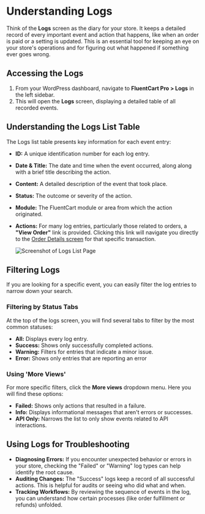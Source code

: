  # Understanding Logs

Think of the **Logs** screen as the diary for your store. It keeps a detailed record of every important event and action that happens, like when an order is paid or a setting is updated. This is an essential tool for keeping an eye on your store's operations and for figuring out what happened if something ever goes wrong.

## Accessing the Logs

1.  From your WordPress dashboard, navigate to **FluentCart Pro > Logs** in the left sidebar.
2.  This will open the **Logs** screen, displaying a detailed table of all recorded events.

## Understanding the Logs List Table


The Logs list table presents key information for each event entry:

* **ID:** A unique identification number for each log entry.
* **Date & Title:** The date and time when the event occurred, along along with a brief title describing the action.
* **Content:** A detailed description of the event that took place.
* **Status:** The outcome or severity of the action.
* **Module:** The FluentCart module or area from which the action originated.
* **Actions:** For many log entries, particularly those related to orders, a **"View Order"** link is provided. Clicking this link will navigate you directly to the [Order Details screen](/guide/store-management/orders-management/order-details-overview) for that specific transaction.

    ![Screenshot of Logs List Page](/images/troubleshooting-support/understanding-logs/Logs.webp)

## Filtering Logs

If you are looking for a specific event, you can easily filter the log entries to narrow down your search.

### Filtering by Status Tabs

At the top of the logs screen, you will find several tabs to filter by the most common statuses:

* **All:** Displays every log entry.
* **Success:** Shows only successfully completed actions.
* **Warning:** Filters for entries that indicate a minor issue.
* **Error:** Shows only entries that are reporting an error

### Using 'More Views'

For more specific filters, click the **More views** dropdown menu. Here you will find these options:

* **Failed:** Shows only actions that resulted in a failure.
* **Info:** Displays informational messages that aren't errors or successes.
* **API Only:** Narrows the list to only show events related to API interactions.

## Using Logs for Troubleshooting

* **Diagnosing Errors:** If you encounter unexpected behavior or errors in your store, checking the "Failed" or "Warning" log types can help identify the root cause.
* **Auditing Changes:** The "Success" logs keep a record of all successful actions. This is helpful for audits or seeing who did what and when.
* **Tracking Workflows:** By reviewing the sequence of events in the log, you can understand how certain processes (like order fulfillment or refunds) unfolded.

